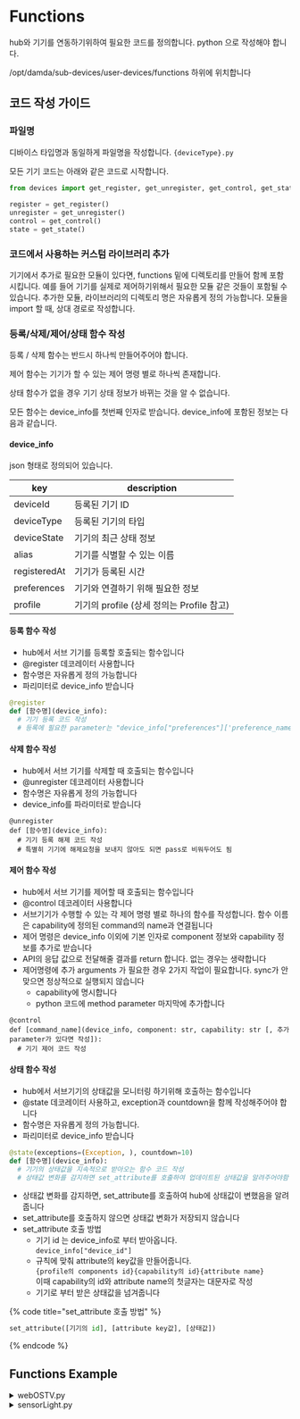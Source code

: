 # Functions

hub와 기기를 연동하기위하여 필요한 코드를 정의합니다. python 으로 작성해야 합니다.

/opt/damda/sub-devices/user-devices/functions 하위에 위치합니다

## 코드 작성 가이드 <a href="#id-webostv" id="id-webostv"></a>

### 파일명&#x20;

디바이스 타입명과 동일하게 파일명을 작성합니다. `{deviceType}.py`

모든 기기 코드는 아래와 같은 코드로 시작합니다.

```python
from devices import get_register, get_unregister, get_control, get_state, update_state
 
register = get_register()
unregister = get_unregister()
control = get_control()
state = get_state()
```

### 코드에서 사용하는 커스텀 라이브러리 추가

기기에서 추가로 필요한 모듈이 있다면, functions 밑에 디렉토리를 만들어 함께 포함시킵니다. 예를 들어 기기를 실제로 제어하기위해서 필요한 모듈 같은 것들이 포함될 수 있습니다. 추가한 모듈, 라이브러리의 디렉토리 명은 자유롭게 정의 가능합니다. 모듈을 import 할 때, 상대 경로로 작성합니다.

### 등록/삭제/제어/상태 함수 작성

등록 / 삭제 함수는 반드시 하나씩 만들어주어야 합니다.

제어 함수는 기기가 할 수 있는 제어 명령 별로 하나씩 존재합니다.

상태 함수가 없을 경우 기기 상태 정보가 바뀌는 것을 알 수 없습니다.

모든 함수는 device\_info를 첫번째 인자로 받습니다. device\_info에 포함된 정보는 다음과 같습니다.

#### device\_info

json 형태로 정의되어 있습니다.

| key          | description                     |
| ------------ | ------------------------------- |
| deviceId     | 등록된 기기 ID                       |
| deviceType   | 등록된 기기의 타입                      |
| deviceState  | 기기의 최근 상태 정보                    |
| alias        | 기기를 식별할 수 있는 이름                 |
| registeredAt | 기기가 등록된 시간                      |
| preferences  | 기기와 연결하기 위해 필요한 정보              |
| profile      | 기기의 profile (상세 정의는 Profile 참고) |

#### 등록 함수 작성

* hub에서 서브 기기를 등록할  호출되는 함수입니다&#x20;
* @register 데코레이터 사용합니다&#x20;
* 함수명은 자유롭게 정의 가능합니다
* 파리미터로 device\_info 받습니다

```python
@register
def [함수명](device_info):
  # 기기 등록 코드 작성
  # 등록에 필요한 parameter는 "device_info["preferences"]['preference_name' 에 정의한 값]"으로 받아옴py
```

#### 삭제 함수 작성

* hub에서 서브 기기를 삭제할 때 호출되는 함수입니다
* @unregister 데코레이터 사용합니다
* 함수명은 자유롭게 정의 가능합니다
* device\_info를 파라미터로 받습니다

```
@unregister
def [함수명](device_info):
  # 기기 등록 해제 코드 작성
  # 특별히 기기에 해제요청을 보내지 않아도 되면 pass로 비워두어도 됨
```

#### 제어 함수 작성

* hub에서 서브 기기를 제어할 때 호출되는 함수입니다
* @control 데코레이터 사용합니다
* 서브기기가 수행할 수 있는 각 제어 명령 별로 하나의 함수를 작성합니다. 함수 이름은 capability에 정의된 command의 name과 연결됩니다
* 제어 명령은 device\_info 이외에 기본 인자로 component 정보와 capability 정보를 추가로 받습니다
* API의 응답 값으로 전달해줄 결과를 return 합니다. 없는 경우는 생략합니다
* 제어명령에 추가 arguments 가 필요한 경우 2가지 작업이 필요합니다. sync가 안맞으면 정상적으로 실행되지 않습니다
  * capability에 명시합니다
  * python 코드에 method parameter 마지막에 추가합니다

```
@control
def [command_name](device_info, component: str, capability: str [, 추가 parameter가 있다면 작성]):
  # 기기 제어 코드 작성
```

#### 상태 함수 작성

* hub에서 서브기기의 상태값을 모니터링 하기위해 호출하는 함수입니다
* @state 데코레이터 사용하고, exception과 countdown을 함께 작성해주어야 합니다
* 함수명은 자유롭게 정의 가능합니다.
* 파리미터로 device\_info 받습니다

```python
@state(exceptions=(Exception, ), countdown=10)
def [함수명](device_info):
  # 기기의 상태값을 지속적으로 받아오는 함수 코드 작성
  # 상태값 변화를 감지하면 set_attribute를 호출하여 업데이트된 상태값을 알려주어야함
```

* 상태값 변화를 감지하면, set\_attribute를 호출하여 hub에 상태값이 변했음을 알려줍니다
* set\_attribute를 호출하지 않으면 상태값 변화가 저장되지 않습니다
* set\_attribute 호출 방법
  * 기기 id 는 device\_info로 부터 받아옵니다. \
    `device_info["device_id"]`
  * 규칙에 맞춰 attribute의 key값을 만들어줍니다.\
    &#x20;`{profile의 components id}{capability의 id}{attribute name}` \
    이때 capability의 id와 attribute name의 첫글자는 대문자로 작성
  * 기기로 부터 받은 상태값을 넘겨줍니다

{% code title="set_attribute 호출 방법" %}
```python
set_attribute([기기의 id], [attribute key값], [상태값])
```
{% endcode %}

## Functions Example

<details>

<summary>webOSTV.py</summary>

```python
# webOSTV와 연동되는 코드
# TV와 통신을 위해 PyWebOSTV 모듈을 import해서 사용하고 있습니다
from devices import get_register, get_unregister, get_control, get_state, set_attribute
from .pywebostv import PyWebOSTV


register = get_register()
unregister = get_unregister()
control = get_control()
state = get_state()


@register
def register_tv(device_info):
    ip = device_info["preferences"]["ip"]
    tv_controller = PyWebOSTV(ip).get_tv_controller()
    tv_controller.register_tv()


@unregister
def unregister_tv(device_info):
    pass


@control
def power_on(device_info, component: str, capability: str):
    ip = device_info["preferences"]["ip"]
    tv_controller = PyWebOSTV(ip).get_tv_controller()
    tv_controller.power_on()


@control
def power_off(device_info, component: str, capability: str):
    ip = device_info["preferences"]["ip"]
    tv_controller = PyWebOSTV(ip).get_tv_controller()
    tv_controller.register_tv()
    tv_controller.power_off()


@control
def set_volume(device_info, component: str, capability: str, volume: int):
    ip = device_info["preferences"]["ip"]
    tv_controller = PyWebOSTV(ip).get_tv_controller()
    tv_controller.register_tv()
    tv_controller.set_volume(volume)
    return {
        "volume": volume
    }


@control
def volume_up(device_info, component: str, capability: str):
    ip = device_info["preferences"]["ip"]
    tv_controller = PyWebOSTV(ip).get_tv_controller()
    tv_controller.register_tv()
    tv_controller.volume_up()
    return {}


@control
def volume_down(device_info, component: str, capability: str):
    ip = device_info["preferences"]["ip"]
    tv_controller = PyWebOSTV(ip).get_tv_controller()
    tv_controller.register_tv()
    tv_controller.volume_down()
    return {}


@control
def mute(device_info, component: str, capability: str, mute: bool):
    ip = device_info["preferences"]["ip"]
    tv_controller = PyWebOSTV(ip).get_tv_controller()
    tv_controller.register_tv()
    tv_controller.mute(mute)
    return {}


@control
def channel_up(device_info, component: str, capability: str):
    ip = device_info["preferences"]["ip"]
    tv_controller = PyWebOSTV(ip).get_tv_controller()
    tv_controller.register_tv()
    tv_controller.channel_up()
    return {}


@control
def channel_down(device_info, component: str, capability: str):
    ip = device_info["preferences"]["ip"]
    tv_controller = PyWebOSTV(ip).get_tv_controller()
    tv_controller.register_tv()
    tv_controller.channel_down()
    return {}


@control
def home(device_info, component: str, capability: str):
    ip = device_info["preferences"]["ip"]
    tv_remote_controller = PyWebOSTV(ip).get_tv_remote_controller()
    tv_remote_controller.home()
    return {}


@control
def back(device_info, component: str, capability: str):
    ip = device_info["preferences"]["ip"]
    tv_remote_controller = PyWebOSTV(ip).get_tv_remote_controller()
    tv_remote_controller.back()
    return {}


@control
def ok(device_info, component: str, capability: str):
    ip = device_info["preferences"]["ip"]
    tv_remote_controller = PyWebOSTV(ip).get_tv_remote_controller()
    tv_remote_controller.ok()
    return {}


@control
def left(device_info, component: str, capability: str):
    ip = device_info["preferences"]["ip"]
    tv_remote_controller = PyWebOSTV(ip).get_tv_remote_controller()
    tv_remote_controller.left()
    return {}


@control
def right(device_info, component: str, capability: str):
    ip = device_info["preferences"]["ip"]
    tv_remote_controller = PyWebOSTV(ip).get_tv_remote_controller()
    tv_remote_controller.right()
    return {}


@control
def up(device_info, component: str, capability: str):
    ip = device_info["preferences"]["ip"]
    tv_remote_controller = PyWebOSTV(ip).get_tv_remote_controller()
    tv_remote_controller.up()
    return {}


@control
def down(device_info, component: str, capability: str):
    ip = device_info["preferences"]["ip"]
    tv_remote_controller = PyWebOSTV(ip).get_tv_remote_controller()
    tv_remote_controller.down()
    return {}

@control
def capture(device_info, component: str, capability: str, upload_uri: str):
    ip = device_info["preferences"]["ip"]
    tv_controller = PyWebOSTV(ip).get_tv_controller()
    tv_controller.register_tv()
    tv_controller.capture(upload_uri)
    return {}

@state(exceptions=(Exception, ), countdown=10)
def subscribe_volume(device_info):
    ip = device_info["preferences"]["ip"]
    device_id = device_info["deviceId"]
    try:
        tv_controller = PyWebOSTV(ip).get_tv_controller()
        tv_controller.register_tv()

        def volume_callback(response):
            try:
                try:
                    volume = response["payload"]["volumeStatus"]["volume"]
                    muted = response["payload"]["volumeStatus"]["muteStatus"]
                except KeyError:
                    volume = response["payload"]["volume"]
                    muted = response["payload"]["muted"]
                set_attribute(device_id, "online", True)
                set_attribute(device_id, "mainWebOSTVVolume", volume)
                set_attribute(device_id, "mainWebOSTVMuted", muted)
            except:
                pass

        tv_controller.subscribe_volume(volume_callback)
    except Exception as e:
        set_attribute(device_id, "online", False)
        raise e


@state(exceptions=(Exception, ), countdown=10)
def subscribe_channel(device_info):
    ip = device_info["preferences"]["ip"]
    device_id = device_info["deviceId"]
    try:
        tv_controller = PyWebOSTV(ip).get_tv_controller()
        tv_controller.register_tv()

        def program_info_callback(response):
            try:
                program_name = response["payload"]["programName"]
                channel_name = response["payload"]["channelName"]
                channel_number = response["payload"]["channelNumber"]
                set_attribute(device_id, "online", True)
                set_attribute(device_id, "mainWebOSTVProgramName", program_name)
                set_attribute(device_id, "mainWebOSTVChannelName", channel_name)
                set_attribute(device_id, "mainWebOSTVChannelNumber", channel_number)
            except:
                pass

        tv_controller.subscribe_program_info(program_info_callback)
    except Exception as e:
        set_attribute(device_id, "online", False)
        raise e

```

</details>

<details>

<summary>sensorLight.py</summary>

```python
# 시뮬레이터 Light와 연동되는 코드
# 시뮬레이터와 통신을 위해 SimulatorAdapter 모듈을 import해서 사용하고 있습니다
from devices import get_register, get_unregister, get_control, get_state, set_attribute
from .sensorSimulator.sensorAdapter import SimulatorAdapter

register = get_register()
unregister = get_unregister()
control = get_control()
state = get_state()


@register
def register_light(device_info):
    device_info = SimulatorAdapter(device_info).start_register()
    return device_info


@state(exceptions=(Exception,), countdown=10)
def get_light_state(device_info):
    print(f"init: light sensor state {device_info}")

    def handle_sensor_data(device_id: str, status: dict):
        print(f"received: light sensor state :: {status}")
        turn_on = status["turnOn"]
        brightness = status["brightness"]
        set_attribute(device_id, 'mainSensorLightTurnOn', turn_on)
        set_attribute(device_id, 'mainSensorLightBrightness', brightness)
    SimulatorAdapter(device_info).start_monitoring(handle_sensor_data)


@unregister
def unregister_light(device_info):
    device_info = SimulatorAdapter(device_info).unregister()
    return device_info


@control
def up_brightness(device_info, component: str, capability: str):
    SimulatorAdapter(device_info).control(
        {"command": "up", "param": {"target": "brightness"}})


@control
def down_brightness(device_info, component: str, capability: str):
    SimulatorAdapter(device_info).control(
        {"command": "down", "param": {"target": "brightness"}})


@control
def set_brightness(device_info, component: str, capability: str, value: int):
    SimulatorAdapter(device_info).control(
        {"command": "set", "param": {"target": "brightness", "value": value}})


@control
def on(device_info, component: str, capability: str):
    SimulatorAdapter(device_info).control(
        {"command": "on", "param": {}})


@control
def off(device_info, component: str, capability: str):
    SimulatorAdapter(device_info).control(
        {"command": "off", "param": {}})


@control
def toggle(device_info, component: str, capability: str):
    SimulatorAdapter(device_info).control(
        {"command": "toggle", "param": {}})

```

</details>
